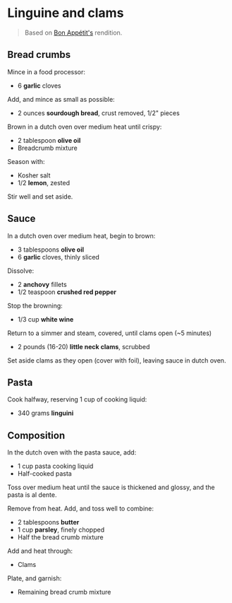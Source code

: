 Linguine and clams
==================

> Based on [Bon Appétit's](https://www.youtube.com/watch?v=ZdRq9EY7p0M) rendition.

Bread crumbs
------------

Mince in a food processor:

- 6 **garlic** cloves

Add, and mince as small as possible:

- 2 ounces **sourdough bread**, crust removed, 1/2" pieces

Brown in a dutch oven over medium heat until crispy:

- 2 tablespoon **olive oil**
- Breadcrumb mixture

Season with:

- Kosher salt
- 1/2 **lemon**, zested

Stir well and set aside.

Sauce
-----

In a dutch oven over medium heat, begin to brown:

- 3 tablespoons **olive oil**
- 6 **garlic** cloves, thinly sliced

Dissolve:

- 2 **anchovy** fillets
- 1/2 teaspoon **crushed red pepper**

Stop the browning:

- 1/3 cup **white wine**

Return to a simmer and steam, covered, until clams open (~5 minutes)

- 2 pounds (16-20) **little neck clams**, scrubbed

Set aside clams as they open (cover with foil), leaving sauce in dutch oven.

Pasta
-----

Cook halfway, reserving 1 cup of cooking liquid:

- 340 grams **linguini**

Composition
-----------

In the dutch oven with the pasta sauce, add:

- 1 cup pasta cooking liquid
- Half-cooked pasta

Toss over medium heat until the sauce is thickened and glossy, and the pasta is al dente.

Remove from heat. Add, and toss well to combine:

- 2 tablespoons **butter**
- 1 cup **parsley**, finely chopped
- Half the bread crumb mixture

Add and heat through:

- Clams

Plate, and garnish:

- Remaining bread crumb mixture
